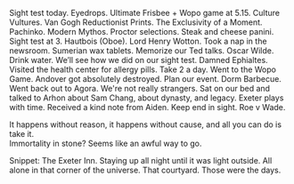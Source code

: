 Sight test today. Eyedrops. Ultimate Frisbee \+ Wopo game at 5.15. Culture Vultures. Van Gogh Reductionist Prints. The Exclusivity of a Moment. Pachinko. Modern Mythos. Proctor selections. Steak and cheese panini. Sight test at 3\. Hautbois (Oboe). Lord Henry Wotton. Took a nap in the newsroom. Sumerian wax tablets. Memorize our Ted talks. Oscar Wilde. Drink water. We’ll see how we did on our sight test. Damned Ephialtes. Visited the health center for allergy pills. Take 2 a day. Went to the Wopo Game. Andover got absolutely destroyed. Plan our event. Dorm Barbecue. Went back out to Agora. We're not really strangers. Sat on our bed and talked to Arhon about Sam Chang, about dynasty, and legacy. Exeter plays with time. Received a kind note from Aiden. Keep end in sight. Roe v Wade.

It happens without reason, it happens without cause, and all you can do is take it.   
Immortality in stone? Seems like an awful way to go. 

Snippet: The Exeter Inn. Staying up all night until it was light outside. All alone in that corner of the universe. That courtyard. Those were the days.
